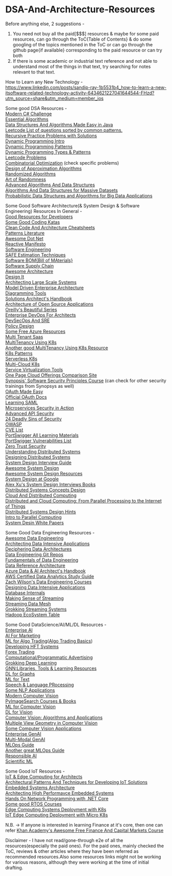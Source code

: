 # DSA-And-Architecture-Resources

Before anything else, 2 suggestions -     
1) You need not buy all the paid[$$$] resources & maybe for some paid resources, can go through the ToC{Table of Contents} & do some googling of the topics mentioned in the ToC or can go through the github page{if available} corresponding to the paid resource or can try both
2) If there is some academic or industrial text reference and not able to understand most of the things in that text, try searching for notes relevant to that text.

          
How to Learn any New Technology -      
https://www.linkedin.com/posts/sandip-ray-1b5531b4_how-to-learn-a-new-itsoftware-related-technology-activity-6434621227041644544-FHzd?utm_source=share&utm_medium=member_ios                   
                
Some good DSA Resources -     
[Modern C# Challenge](https://www.amazon.in/Modern-Challenge-programmer-interesting-programming-ebook/dp/B07GYLLWVN/ref=mp_s_a_1_3?crid=AM7LJ9KESQWU&keywords=modern+c%23+challenge&qid=1698376715&sprefix=modern+c%23+challenge%2Caps%2C257&sr=8-3)    
[Essential Algorithms](https://www.amazon.in/gp/aw/d/B07SD76KLH/ref=tmm_kin_swatch_0?ie=UTF8&qid=1698376308&sr=8-3)         
[Data Structures And Algorithms Made Easy in Java](https://www.amazon.in/Data-Structures-Algorithms-Made-Easy-ebook/dp/B08CMHNPSH/ref=mp_s_a_1_4?crid=1AN17OBJF10BG&keywords=data+structures+and+algorithms+made+easy+in+java&nsdOptOutParam=true&qid=1698376784&sprefix=algorithms+made+easy+in+java%2Caps%2C222&sr=8-4)     
    [Leetcode List of questions sorted by common patterns.](https://leetcode.com/discuss/career/448285/List-of-questions-sorted-by-common-patterns)     
[Recursive Practice Problems with Solutions](https://www.geeksforgeeks.org/recursion-practice-problems-solutions/)    
[Dynamic Programming Intro](https://algo.monster/problems/dynamic_programming_intro)      
[Dynamic Programming Patterns](https://leetcode.com/discuss/general-discussion/458695/Dynamic-Programming-Patterns)               
[Dynamic Programming Types & Patterns](https://ashutosh-kumar.medium.com/dynamic-programming-types-and-patterns-7b1406c46a6b)         
[Leetcode Problems](https://leetcode.com/problemset/all/)     
[Combinatorial Optimization](https://en.m.wikipedia.org/wiki/Combinatorial_optimization) (check specific problems)    
    [Design of Approximation Algorithms](https://www.designofapproxalgs.com/)      
[Randomized Algorithms](https://www.amazon.in/Randomized-Algorithms-Rajeev-Motwani/dp/0521613906/ref=mp_s_a_1_3?crid=4O6MVQWI1TPH&keywords=randomized+algorithms&qid=1698376424&sprefix=randomi%2Caps%2C245&sr=8-3)       
[Art of Randomness](https://nostarch.com/art-randomness)      
[Advanced Algorithms And Data Structures](https://www.amazon.in/gp/aw/d/B098C4MKF5/ref=tmm_kin_swatch_0?ie=UTF8&qid=1698376485&sr=8-5)        
[Algorithms And Data Structures for Massive Datasets](https://www.amazon.in/Algorithms-Data-Structures-Massive-Datasets/dp/1617298034/ref=mp_s_a_1_3?crid=32CY9AP8E7IJP&keywords=algorithms+and+data+structures+for+massive+datasets&qid=1698376584&sprefix=algorithms+and+data+structures+for+massive+%2Caps%2C223&sr=8-3)       
[Probabilistic Data Structures and Algorithms for Big Data Applications](https://www.amazon.in/Probabilistic-Data-Structures-Algorithms-Applications/dp/3748190484/ref=mp_s_a_1_3?crid=1AD7631FNF8NP&keywords=probabilistic+data+structures&qid=1698376885&sprefix=probabilistic+data+structures%2Caps%2C215&sr=8-3)            
      
Some Good Software Architecture(& System Design & Software Engineering) Resources In General -     
[Good Resources for Developers](https://www.linkedin.com/posts/sandip-ray-1b5531b4_some-free-good-resources-for-developers-activity-7043874395898986496-bYFe?utm_source=share&utm_medium=member_ios)     
[Some Good Coding Katas](https://www.linkedin.com/posts/sandip-ray-1b5531b4_some-good-katas-resources-awesome-coding-activity-7109446174981443586-ds-_?utm_source=share&utm_medium=member)       
[Clean Code And Architecture Cheatsheets](https://www.planetgeek.ch/tag/cheat-sheet/)         
[Patterns Literature](https://www.linkedin.com/posts/sandip-ray-1b5531b4_patterns-literature-1-gofgang-of-four-activity-6910568656636702720-Y1aw?utm_source=share&utm_medium=member_ios)     
[Awesome Dot Net](https://github.com/quozd/awesome-dotnet)       
[Reactive Manifesto](https://hub.packtpub.com/what-is-the-reactive-manifesto/amp/)      
[Software Engineering](https://www.amazon.in/Software-Engineering-SPPU-19-Course/dp/9390450411/ref=mp_s_a_1_4?crid=14XXENK15LVM0&keywords=software+engineering+sppu&qid=1695777546&sprefix=software+engineering+sppu%2Caps%2C211&sr=8-4)       
[SAFE Estimation Techniques](https://www.linkedin.com/pulse/estimation-prioritization-agile-safe-framework-samir)      
[Software BOM{Bill of MAterials}](https://www.synopsys.com/blogs/software-security/software-bill-of-materials-bom.html)     
[Software Supply Chain](https://en.m.wikipedia.org/wiki/Software_supply_chain)           
[Awesome Architecture](https://awesome-architecture.com/)      
[Design It](https://pragprog.com/titles/mkdsa/design-it/)                
[Architecting Large Scale Systems](https://www.udemy.com/course/developer-to-architect/)              
[Model Driven Enterprise Architecture](https://www.packtpub.com/product/practical-model-driven-enterprise-architecture/9781801076166)         
[Diagramming Tools](https://www.linkedin.com/posts/sandip-ray-1b5531b4_text-to-uml-and-other-diagrams-as-code-activity-7020239747646189568-m5dg?utm_source=share&utm_medium=member_ios)       
[Solutions Architect's Handbook](https://www.packtpub.com/product/solutions-architects-handbook-second-edition/9781801816618)       
[Architecture of Open Source Applications](https://aosabook.org/en/index.html)     
[Oreilly's Beautiful Series](https://www.oreilly.com/search/?q=beautiful&type=*&rows=10&publishers=O%27Reilly%20Media%2C%20Inc.)   
[Enterprise DevOps For Architects](https://www.packtpub.com/product/enterprise-devops-for-architects/9781801812153)     
[DevSecOps And SRE](https://www.linkedin.com/pulse/point-view-devsecops-sre-key-asks-considerations-balaji-ramarajan-rbb8c?utm_source=share&utm_medium=member_ios&utm_campaign=share_via)      
[Policy Design](https://www.packtpub.com/product/policy-design-in-the-age-of-digital-adoption/9781801811743)     
[Some Free Azure Resources](https://blog.stefanomapelli.com/)        
[Multi Tenant Saas](https://prashanthpanduranga.wordpress.com/2015/03/25/inevitability-of-multi-tenancy-saas-in-product-engineering/)     
[MultiTenancy Using K8s](https://kubernetes.io/docs/concepts/security/multi-tenancy/)        
[Another good MultiTenancy Using K8s Resource](https://www.cncf.io/blog/2022/11/09/multi-tenancy-in-kubernetes-implementation-and-optimization/)       
[K8s Patterns](https://developers.redhat.com/e-books/kubernetes-patterns#error=login_required&state=d5f9d549-fe5b-4fd1-8b52-99b3c81d69ff)      
[Serverless K8s](https://www.coreweave.com/blog/serverless-kubernetes-what-it-is-and-how-it-works)    
[Multi-Cloud K8s](https://www.techtarget.com/searchcloudcomputing/tip/Best-practices-for-a-multi-cloud-Kubernetes-strategy)      
[Service Virtualization Tools](https://www.qentelli.com/thought-leadership/insights/guide-service-virtualization-tools-use-cases-more)      
[One Page Cloud Offerings Comparison Site](https://comparecloud.in)        
[Synopsis' Software Security Principles Course](https://www.synopsys.com/software-integrity/training/software-security-courses/software-security-principles.html) (can check for other security trainings from Synopsys as well)        
[OAuth Made Easy](https://www.oauth.com/)        
[Official OAuth Docs](https://oauth.net/2/)  
[Learning SAML](http://identitymeme.org/doc/draft-hodges-learning-saml-00.html)        
[Microservices Security in Action](https://www.amazon.in/gp/product/B09781JQR3/eref=dbs_a_def_awm_bibl_vppi_i0)    
[Advanced API Security](https://www.amazon.in/gp/product/B082WRYJJM/ref=dbs_a_def_awm_bibl_vppi_i1)  
[24 Deadly Sins of Security](https://www.oreilly.com/library/view/24-deadly-sins/9780071626750/)      
[OWASP](https://owasp.org/)     
[CVE List](https://0xn3va.gitbook.io/cheat-sheets/container/escaping/cve-list)    
[PortSwigger All Learning Materials](https://portswigger.net/web-security/all-materials/detailed)      
[PortSwigger Vulnerabilities List](https://portswigger.net/burp/documentation/scanner/vulnerabilities-list)       
[Zero Trust Security](https://www.linkedin.com/pulse/zero-trust-security-cautious-move-balaji-ramarajan?trk=article-ssr-frontend-pulse_more-articles_related-content-card)   
[Understanding Distributed Systems](https://understandingdistributed.systems)      
[Designing Distributed Systems](https://cloudblogs.microsoft.com/opensource/2018/03/26/new-oreilly-e-book-on-designing-distributed-systems-available-for-free-download/)    
     [System Design Interview Guide](https://www.educative.io/blog/complete-guide-system-design-interview?aff=xmg1)      
[Awesome System Design](https://github.com/madd86/awesome-system-design)       
[Awesome System Design Resources](https://github.com/ashishps1/awesome-system-design-resources)      
[System Design at Google](https://www.amazon.in/gp/aw/d/B0BBY5G9QS/ref=ox_sc_act_image_3?smid=A1S46CEHK621UY&psc=1)        
[Alex Xu's System Design Interviews Books](https://www.amazon.com/stores/Alex-Xu/author/B08BNMFT7P?ref=ap_rdr&store_ref=ap_rdr&isDramIntegrated=true&shoppingPortalEnabled=true)         
[Distributed Systems Concepts Design](https://www.amazon.com/Distributed-Systems-Concepts-Design-5th/dp/0132143011)      
[Cloud And Distributed Computing](https://www.amazon.in/gp/aw/d/B086V7Q2KW/ref=ox_sc_unknown_image_?smid=A3SI5I1JWQ14PC&psc=1)       
[Distributed and Cloud Computing: From Parallel Processing to the Internet of Things](https://www.amazon.in/gp/aw/d/9381269238/ref=ox_sc_act_image_2?smid=A1GUOQ2UF3ML93&psc=1)      
[Distributed Systems Design Hints](https://muratbuffalo.blogspot.com/2023/10/hints-for-distributed-systems-design.html)    
[Intro to Parallel Computing](https://www.amazon.in/gp/aw/d/8131708071/ref=ox_sc_act_image_1?smid=AJEL1QPE94YMX&psc=1)       
[System Desin White Papers](https://interviewready.io/blog/white-papers-worth-reading-for-software-engineers)      


Some Good Data Engineering Resources -      
[Awesome Data Engineering](https://awesomedataengineering.com)   
[Architecting Data Intensive Applications](https://www.oreilly.com/library/view/architecting-data-intensive-applications/9781786465092/)      
[Deciphering Data Architectures](https://www.jamesserra.com/archive/2023/11/all-the-chapters-in-my-data-architecture-book-are-now-available/)       
[Data Engineering Git Repos](https://www.kdnuggets.com/2023/02/learn-data-engineering-github-repositories.html)        
[Fundamentals of Data Engineering](https://www.oreilly.com/library/view/fundamentals-of-data/9781098108298/)       
[Data Reference Architecture](https://www.linkedin.com/posts/rocky-bhatia-a4801010_%3F%3F%3F%3F%3F%3F%3F%3F%3F%3F%3F-%3F-%3F%3F%3F%3F%3F%3F%3F-activity-7117111531539984384-nUM4?trk=public_profile_like_view)       
[Azure Data & AI Architect's Handbook](https://www.packtpub.com/product/azure-data-and-ai-architect-handbook/9781803234861)          
[AWS Certified Data Analytics Study Guide](https://www.amazon.in/gp/aw/d/B08PJMV9BZ/ref=tmm_kin_swatch_0?ie=UTF8&qid=&sr=)    
[Zach Wilson's Data Engineering Courses](https://www.zachwilson.tech)     
[Designing Data Intensive Applications](https://www.oreilly.com/library/view/designing-data-intensive-applications/9781491903063/)     
[Database Internals](https://www.databass.dev)    
[Making Sense of Streaming](https://martin.kleppmann.com/2016/05/24/making-sense-of-stream-processing.html)       
[Streaming Data Mesh](https://www.oreilly.com/library/view/streaming-data-mesh/9781098130718/)      
[Grokking Streaming Systems](https://www.manning.com/books/grokking-streaming-systems)     
[Hadoop EcoSystem Table](https://hadoopecosystemtable.github.io/)            
     
     
Some Good DataScience/AI/ML/DL Resources -        
[Enterprise AI](https://www.enterprise-ai-book.com/)         
[AI For Marketing](https://www.algorithmicmarketingbook.com/)          
[ML for Algo Trading](https://www.packtpub.com/product/machine-learning-for-algorithmic-trading-second-edition/9781839217715)([Algo Trading Basics](https://www.investopedia.com/articles/active-trading/101014/basics-algorithmic-trading-concepts-and-examples.asp))         
[Developing HFT Systems](https://www.packtpub.com/product/developing-high-frequency-trading-systems/9781803242811)    
[Forex Trading](https://www.packtpub.com/product/getting-started-with-forex-trading-using-python/9781804616857)        
[Computational/Programmatic Advertising](https://www.udemy.com/course/programmatic-advertising-master-course/)       
[Grokking Deep Learning](https://www.manning.com/books/grokking-deep-learning)        
[GNN:Libraries, Tools & Learning Resources](https://neptune.ai/blog/graph-neural-networks-libraries-tools-learning-resources)       
[DL for Graphs](https://yaoma24.github.io/dlg_book/)        
[ML for Text](https://www.packtpub.com/product/machine-learning-techniques-for-text/9781803242385)       
[Speech & Language PRocessing](https://web.stanford.edu/~jurafsky/slp3/)        
[Some NLP Applications](https://machinelearningmastery.com/applications-of-deep-learning-for-natural-language-processing/)     
[Modern Computer Vision](https://www.packtpub.com/product/modern-computer-vision-with-pytorch/9781839213472)     
[PyImageSearch Courses & Books](https://pyimagesearch.com/books-and-courses/)      
[ML for Computer Vision](https://www.oreilly.com/library/view/practical-machine-learning/9781098102357/)        
[DL for Vision](https://github.com/moelgendy/deep_learning_for_vision_systems)         
[Computer Vision: Algorithms and Applications](https://szeliski.org/Book/)    
[Multiple View Geometry in Computer Vision](https://www.robots.ox.ac.uk/~vgg/hzbook/)        
[Some Computer Vision Applications](https://machinelearningmastery.com/applications-of-deep-learning-for-computer-vision/)            
[Enterprise GenAI](https://www.amazon.in/Enterprise-GENERATIVE-Architected-Framework-Patterns-ebook/dp/B0CJ6J4F75)                 
[Multi-Modal GenAI](https://huyenchip.com/2023/10/10/multimodal.html)       
[MLOps Guide](https://mlops-guide.github.io/)            
[Another great MLOps Guide](https://huyenchip.com/mlops/)             
[Responsible AI](https://www.packtpub.com/product/platform-and-model-design-for-responsible-ai/9781803237077)      
[Scientific ML](https://sciml.ai/)         
     
       
Some Good IoT Resources -      
[IoT & Edge Computing for Architects](https://www.packtpub.com/product/iot-and-edge-computing-for-architects-second-edition/9781839214806)         
[Architectural Patterns And Techniques for Developing IoT Solutions](https://www.packtpub.com/product/architectural-patterns-and-techniques-for-developing-iot-solutions/9781803245492)    
[Embedded Systems Architecture](https://www.packtpub.com/product/embedded-systems-architecture-second-edition/9781803239545)       
[Architecting High Performavce Embedded Systems](https://www.packtpub.com/product/architecting-high-performance-embedded-systems/9781789955965)     
[Hands On Network Programming with .NET Core](https://www.packtpub.com/product/hands-on-network-programming-with-c-and-net-core/9781789340761)     
[Some good RTOS Courses](https://www.udemy.com/user/kiran-nayak-2/)   
[Edge Computing Systems Deployment with K8s](https://www.packtpub.com/product/edge-computing-systems-with-kubernetes/9781800568594)           
[IoT Edge Computing Deployment with Micro K8s](https://www.packtpub.com/product/iot-edge-computing-with-microk8s/9781803230634)          
      
     
N.B. -> If anyone is interested in learning Finance at it's core, then one can refer [Khan Academy's Awesome Free Finance And Capital Markets Course](https://www.khanacademy.org/economics-finance-domain/core-finance)           

Disclaimer - I have not read/gone-through e2e of all the resources(especially the paid ones). For the paid ones, mainly checked the ToC, reviews & other articles where they have been referred as recommended resources.Also some resources links might not be working for various reasons, although they were working at the time of initial drafting.
